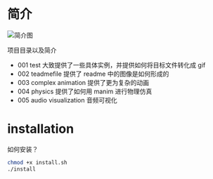 # 简介

![简介图](figures/PlotExample.gif)

项目目录以及简介

- 001 test 大致提供了一些具体实例，并提供如何将目标文件转化成 gif
- 002 teadmefile 提供了 readme 中的图像是如何形成的
- 003 complex animation 提供了更为复杂的动画
- 004 physics 提供了如何用 manim 进行物理仿真
- 005 audio visualization 音频可视化

# installation

如何安装？

```bash
chmod +x install.sh
./install
```
